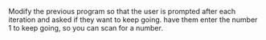 Modify the previous program so that the user is prompted after each iteration and
asked if they want to keep going. have them enter the number 1 to keep going, so
you can scan for a number.
